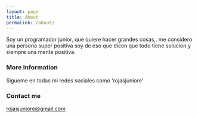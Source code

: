 ```yaml
---
layout: page
title: About
permalink: /about/
---
```


Soy un programador junior, que quiere hacer grandes cosas,. me considero una persona super positiva soy de eso que dicen que todo tiene solucion y siempre una mente positiva.

### More Information

Sigueme en todas mi redes sociales como 'rojasjuniore' 

### Contact me

[rojasjuniore@gmail.com](mailto:rojasjuniore@gmail.com)

